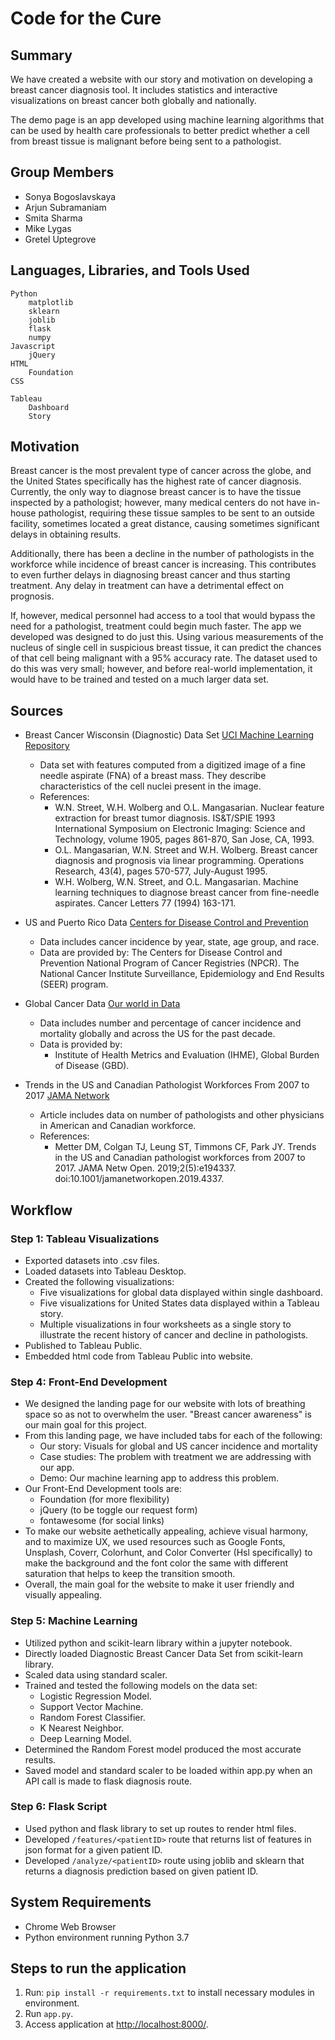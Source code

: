 ﻿# Code for the Cure

## Summary

We have created a website with our story and motivation on developing a breast cancer diagnosis tool. It includes statistics and interactive visualizations on breast cancer both globally and nationally.

The demo page is an app developed using machine learning algorithms that can be used by health care professionals to better predict whether a cell from breast tissue is malignant before being sent to a pathologist.

## Group Members

* Sonya Bogoslavskaya
* Arjun Subramaniam
* Smita Sharma
* Mike Lygas
* Gretel Uptegrove

## Languages, Libraries, and Tools Used

```
Python
    matplotlib
    sklearn
    joblib
    flask
    numpy
Javascript
    jQuery
HTML
    Foundation
CSS

Tableau
    Dashboard
    Story
```

## Motivation

Breast cancer is the most prevalent type of cancer across the globe, and the United States specifically has the highest rate of cancer diagnosis. Currently, the only way to diagnose breast cancer is to have the tissue inspected by a pathologist; however, many medical centers do not have in-house pathologist, requiring these tissue samples to be sent to an outside facility, sometimes located a great distance, causing sometimes significant delays in obtaining results.

Additionally, there has been a decline in the number of pathologists in the workforce while incidence of breast cancer is increasing. This contributes to even further delays in diagnosing breast cancer and thus starting treatment. Any delay in treatment can have a detrimental effect on prognosis.

If, however, medical personnel had access to a tool that would bypass the need for a pathologist, treatment could begin much faster. The app we developed was designed to do just this. Using various measurements of the nucleus of single cell in suspicious breast tissue, it can predict the chances of that cell being malignant with a 95% accuracy rate. The dataset used to do this was very small; however, and before real-world implementation, it would have to be trained and tested on a much larger data set.

## Sources

* Breast Cancer Wisconsin (Diagnostic) Data Set [UCI Machine Learning Repository](https://archive.ics.uci.edu/ml/datasets/Breast+Cancer+Wisconsin+(Diagnostic))
  * Data set with features computed from a digitized image of a fine needle aspirate (FNA) of a breast mass. They describe characteristics of the cell nuclei present in the image.
  * References:
    * W.N. Street, W.H. Wolberg and O.L. Mangasarian. Nuclear feature extraction for breast tumor diagnosis. IS&T/SPIE 1993 International Symposium on Electronic Imaging: Science and Technology, volume 1905, pages 861-870, San Jose, CA, 1993.
    * O.L. Mangasarian, W.N. Street and W.H. Wolberg. Breast cancer diagnosis and prognosis via linear programming. Operations Research, 43(4), pages 570-577, July-August 1995.
    * W.H. Wolberg, W.N. Street, and O.L. Mangasarian. Machine learning techniques to diagnose breast cancer from fine-needle aspirates. Cancer Letters 77 (1994) 163-171.

* US and Puerto Rico Data [Centers for Disease Control and Prevention](https://wonder.cdc.gov/cancer.html)
  * Data includes cancer incidence by year, state, age group, and race.
  * Data are provided by:
     The Centers for Disease Control and Prevention National Program of Cancer Registries (NPCR).
     The National Cancer Institute Surveillance, Epidemiology and End Results (SEER) program.

* Global Cancer Data [Our world in Data](https://ourworldindata.org/cancer)
  * Data includes number and percentage of cancer incidence and mortality globally and across the US for the past decade.
  * Data is provided by:
    * Institute of Health Metrics and Evaluation (IHME), Global Burden of Disease (GBD).

* Trends in the US and Canadian Pathologist Workforces From 2007 to 2017 [JAMA Network](https://jamanetwork.com/journals/jamanetworkopen/fullarticle/2734800)
  * Article includes data on number of pathologists and other physicians in American and Canadian workforce.
  * References:
    * Metter DM, Colgan TJ, Leung ST, Timmons CF, Park JY. Trends in the US and Canadian pathologist workforces from 2007 to 2017. JAMA Netw Open. 2019;2(5):e194337. doi:10.1001/jamanetworkopen.2019.4337.

## Workflow

### Step 1: Tableau Visualizations

* Exported datasets into .csv files.
* Loaded datasets into Tableau Desktop.
* Created the following visualizations:
  * Five visualizations for global data displayed within single dashboard.
  * Five visualizations for United States data displayed within a Tableau story.
  * Multiple visualizations in four worksheets as a single story to illustrate the recent history of cancer and decline in pathologists.
* Published to Tableau Public.
* Embedded html code from Tableau Public into website.

### Step 4: Front-End Development

* We designed the landing page for our website with lots of breathing space so as not to overwhelm the user. "Breast cancer awareness" is our main goal for this project.
* From this landing page, we have included tabs for each of the following:
  * Our story: Visuals for global and US cancer incidence and mortality
  * Case studies: The problem with treatment we are addressing with our app.
  * Demo: Our machine learning app to address this problem.
* Our Front-End Development tools are:
  * Foundation (for more flexibility)
  * jQuery (to be toggle our request form)
  * fontawesome (for social links)
* To make our website aethetically appealing, achieve visual harmony, and to maximize UX, we used resources such as Google Fonts, Unsplash, Coverr, Colorhunt, and Color Converter (Hsl specifically) to make the background and the font color the same with different saturation that helps to keep the transition smooth.
* Overall, the main goal for the website to make it user friendly and visually appealing.

### Step 5: Machine Learning

* Utilized python and scikit-learn library within a jupyter notebook.
* Directly loaded Diagnostic Breast Cancer Data Set from scikit-learn library.
* Scaled data using standard scaler.
* Trained and tested the following models on the data set:
  * Logistic Regression Model.
  * Support Vector Machine.
  * Random Forest Classifier.
  * K Nearest Neighbor.
  * Deep Learning Model.
* Determined the Random Forest model produced the most accurate results.
* Saved model and standard scaler to be loaded within app.py when an API call is made to flask diagnosis route.

### Step 6: Flask Script

* Used python and flask library to set up routes to render html files.
* Developed `/features/<patientID>` route that returns list of features in json format for a given patient ID.
* Developed `/analyze/<patientID>` route using joblib and sklearn that returns a diagnosis prediction based on given patient ID.

## System Requirements

* Chrome Web Browser
* Python environment running Python 3.7

## Steps to run the application

1. Run: `pip install -r requirements.txt` to install necessary modules in environment.
2. Run `app.py`.
3. Access application at <http://localhost:8000/>.

